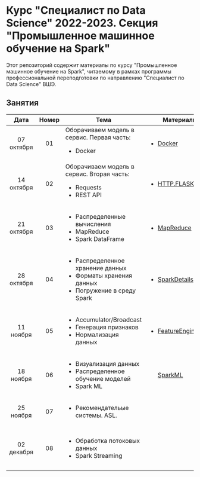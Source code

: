 # Курс "Специалист по Data Science" 2022-2023. Секция "Промышленное машинное обучение на Spark"

Этот репозиторий содержит материалы по курсу "Промышленное машинное обучение на Spark", читаемому в рамках программы профессиональной переподготовки по направлению "Специалист по Data Science" ВШЭ.

## Занятия

|    Дата    | Номер | Тема                                                         | Материалы                                                    | ДЗ                                                           |
| :--------: | :---: | ------------------------------------------------------------ | ------------------------------------------------------------ | ------------------------------------------------------------ |
| 07 октября  |  01   | Оборачиваем модель в сервис. Первая часть:<ul><li>Docker</li></ul> | <ul><li>[Docker](Lectures/Lecture1)</li></ul>| ( ͡▀̿ ̿ ͜ʖ ͡▀̿ ̿ ) |
| 14 октября  |  02   | Оборачиваем модель в сервис. Вторая часть:<ul><li>Requests</li><li>REST API</li></ul> | <ul><li> [HTTP.FLASK.REST](Lectures/Lecture2)</li></ul> | ( ͡▀̿ ̿ ͜ʖ ͡▀̿ ̿ ) |
| 21 октября  |  03   | <ul><li>Распределенные вычисления</li><li>MapReduce</li><li>Spark DataFrame</li></ul> | <ul><li>[MapReduce](Lectures/Lecture3)</li></ul> | <ul><li>[ДЗ 1](Tasks/Task1)</li><li>Дедлайн 6 ноября</li></ul> |
| 28 октября |  04   | <ul><li>Распределенное хранение данных</li><li>Форматы хранения данных</li><li>Погружение в среду Spark</li></ul> | <ul><li>[SparkDetails](Lectures/Lecture4)</li></ul> | <ul><li>[ДЗ 2](Tasks/Task2)</li><li>Дедлайн 20 ноября</li></ul> |
| 11 ноября |  05   | <ul><li>Accumulator/Broadcast</li><li>Генерация признаков</li><li>Нормализация данных</li></ul> | <ul><li>[FeatureEngineering](Lectures/Lecture5)</li></ul>  | ( ͡▀̿ ̿ ͜ʖ ͡▀̿ ̿ ) |
| 18 ноября |  06   | <ul><li>Визуализация данных</li><li>Распределенное обучение моделей</li><li>Spark ML</li></ul> | <ul>[SparkML](Lectures/Lecture6)</ul> | <ul><li>[ДЗ 3](Tasks/Task3)</li><li>Дедлайн 4 декабря</li></ul> |
| 25 ноября   |  07   | <ul><li>Рекомендательые системы. ASL.</li></ul> | <ul></ul> | ( ͡▀̿ ̿ ͜ʖ ͡▀̿ ̿ ) |
| 02 декабря  |  08   | <ul><li>Обработка потоковых данных</li><li>Spark Streaming</li></ul> | <ul></ul>  | <ul><li>[Проект](Tasks/Project)</li><li>Дедлайн: 16 декабря</li></ul> |
